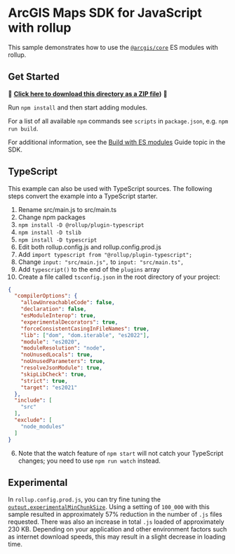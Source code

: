 # ArcGIS Maps SDK for JavaScript with rollup

This sample demonstrates how to use the [`@arcgis/core`](https://www.npmjs.com/package/@arcgis/core) ES modules with rollup.

## Get Started

📁 **[Click here to download this directory as a ZIP file](https://download-directory.github.io?url=https://github.com/Esri/jsapi-resources/tree/main/core-samples/rollup/))** 📁

Run `npm install` and then start adding modules.

For a list of all available `npm` commands see `scripts` in `package.json`, e.g. `npm run build`.

For additional information, see the [Build with ES modules](https://developers.arcgis.com/javascript/latest/es-modules/) Guide topic in the SDK.

## TypeScript
This example can also be used with TypeScript sources. The following steps convert the example into a TypeScript starter.

1. Rename src/main.js to src/main.ts
2. Change npm packages
 1. `npm install -D @rollup/plugin-typescript`
 2. `npm install -D tslib`
 3. `npm install -D typescript`
3. Edit both rollup.config.js and rollup.config.prod.js
 1. Add `import typescript from "@rollup/plugin-typescript";`
 2. Change `input: "src/main.js",` to `input: "src/main.ts",`
 3. Add `typescript()` to the end of the `plugins` array
4. Create a file called `tsconfig.json` in the root directory of your project:
```json
{
  "compilerOptions": {
    "allowUnreachableCode": false,
    "declaration": false,
    "esModuleInterop": true,
    "experimentalDecorators": true,
    "forceConsistentCasingInFileNames": true,
    "lib": ["dom", "dom.iterable", "es2022"],
    "module": "es2020",
    "moduleResolution": "node",
    "noUnusedLocals": true,
    "noUnusedParameters": true,
    "resolveJsonModule": true,
    "skipLibCheck": true,
    "strict": true,
    "target": "es2021"
  },
  "include": [
    "src"
  ],
  "exclude": [
    "node_modules"
  ]
}
```
6. Note that the watch feature of `npm start` will not catch your TypeScript changes; you need to use `npm run watch` instead.

## Experimental

In `rollup.config.prod.js`, you can try fine tuning the [`output.experimentalMinChunkSize`](https://rollupjs.org/configuration-options/#output-experimentalminchunksize). Using a setting of `100_000` with this sample resulted in approximately 57% reduction in the number of `.js` files requested. There was also an increase in total `.js` loaded of approximately 230 KB. Depending on your application and other environment factors such as internet download speeds, this may result in a slight decrease in loading time.
